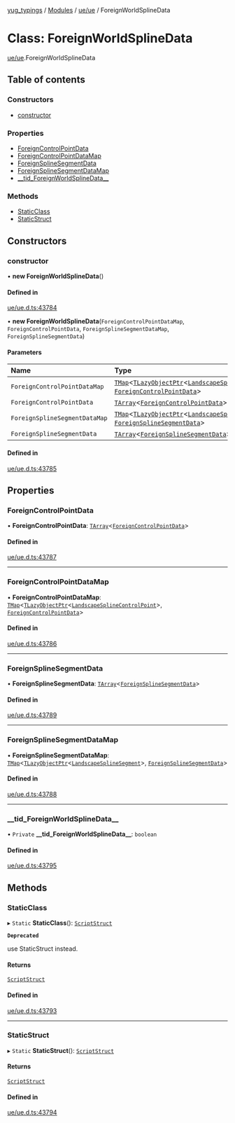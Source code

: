 [yug_typings](../README.md) / [Modules](../modules.md) / [ue/ue](../modules/ue_ue.md) / ForeignWorldSplineData

# Class: ForeignWorldSplineData

[ue/ue](../modules/ue_ue.md).ForeignWorldSplineData

## Table of contents

### Constructors

- [constructor](ue_ue.ForeignWorldSplineData.md#constructor)

### Properties

- [ForeignControlPointData](ue_ue.ForeignWorldSplineData.md#foreigncontrolpointdata)
- [ForeignControlPointDataMap](ue_ue.ForeignWorldSplineData.md#foreigncontrolpointdatamap)
- [ForeignSplineSegmentData](ue_ue.ForeignWorldSplineData.md#foreignsplinesegmentdata)
- [ForeignSplineSegmentDataMap](ue_ue.ForeignWorldSplineData.md#foreignsplinesegmentdatamap)
- [\_\_tid\_ForeignWorldSplineData\_\_](ue_ue.ForeignWorldSplineData.md#__tid_foreignworldsplinedata__)

### Methods

- [StaticClass](ue_ue.ForeignWorldSplineData.md#staticclass)
- [StaticStruct](ue_ue.ForeignWorldSplineData.md#staticstruct)

## Constructors

### constructor

• **new ForeignWorldSplineData**()

#### Defined in

[ue/ue.d.ts:43784](https://github.com/YugMetaverse/yug_typings/blob/25cad34/ue/ue.d.ts#L43784)

• **new ForeignWorldSplineData**(`ForeignControlPointDataMap`, `ForeignControlPointData`, `ForeignSplineSegmentDataMap`, `ForeignSplineSegmentData`)

#### Parameters

| Name | Type |
| :------ | :------ |
| `ForeignControlPointDataMap` | [`TMap`](../interfaces/ue_puerts.TMap.md)<[`TLazyObjectPtr`](../modules/ue_puerts.md#tlazyobjectptr)<[`LandscapeSplineControlPoint`](ue_ue.LandscapeSplineControlPoint.md)\>, [`ForeignControlPointData`](ue_ue.ForeignControlPointData.md)\> |
| `ForeignControlPointData` | [`TArray`](../interfaces/ue_puerts.TArray.md)<[`ForeignControlPointData`](ue_ue.ForeignControlPointData.md)\> |
| `ForeignSplineSegmentDataMap` | [`TMap`](../interfaces/ue_puerts.TMap.md)<[`TLazyObjectPtr`](../modules/ue_puerts.md#tlazyobjectptr)<[`LandscapeSplineSegment`](ue_ue.LandscapeSplineSegment.md)\>, [`ForeignSplineSegmentData`](ue_ue.ForeignSplineSegmentData.md)\> |
| `ForeignSplineSegmentData` | [`TArray`](../interfaces/ue_puerts.TArray.md)<[`ForeignSplineSegmentData`](ue_ue.ForeignSplineSegmentData.md)\> |

#### Defined in

[ue/ue.d.ts:43785](https://github.com/YugMetaverse/yug_typings/blob/25cad34/ue/ue.d.ts#L43785)

## Properties

### ForeignControlPointData

• **ForeignControlPointData**: [`TArray`](../interfaces/ue_puerts.TArray.md)<[`ForeignControlPointData`](ue_ue.ForeignControlPointData.md)\>

#### Defined in

[ue/ue.d.ts:43787](https://github.com/YugMetaverse/yug_typings/blob/25cad34/ue/ue.d.ts#L43787)

___

### ForeignControlPointDataMap

• **ForeignControlPointDataMap**: [`TMap`](../interfaces/ue_puerts.TMap.md)<[`TLazyObjectPtr`](../modules/ue_puerts.md#tlazyobjectptr)<[`LandscapeSplineControlPoint`](ue_ue.LandscapeSplineControlPoint.md)\>, [`ForeignControlPointData`](ue_ue.ForeignControlPointData.md)\>

#### Defined in

[ue/ue.d.ts:43786](https://github.com/YugMetaverse/yug_typings/blob/25cad34/ue/ue.d.ts#L43786)

___

### ForeignSplineSegmentData

• **ForeignSplineSegmentData**: [`TArray`](../interfaces/ue_puerts.TArray.md)<[`ForeignSplineSegmentData`](ue_ue.ForeignSplineSegmentData.md)\>

#### Defined in

[ue/ue.d.ts:43789](https://github.com/YugMetaverse/yug_typings/blob/25cad34/ue/ue.d.ts#L43789)

___

### ForeignSplineSegmentDataMap

• **ForeignSplineSegmentDataMap**: [`TMap`](../interfaces/ue_puerts.TMap.md)<[`TLazyObjectPtr`](../modules/ue_puerts.md#tlazyobjectptr)<[`LandscapeSplineSegment`](ue_ue.LandscapeSplineSegment.md)\>, [`ForeignSplineSegmentData`](ue_ue.ForeignSplineSegmentData.md)\>

#### Defined in

[ue/ue.d.ts:43788](https://github.com/YugMetaverse/yug_typings/blob/25cad34/ue/ue.d.ts#L43788)

___

### \_\_tid\_ForeignWorldSplineData\_\_

• `Private` **\_\_tid\_ForeignWorldSplineData\_\_**: `boolean`

#### Defined in

[ue/ue.d.ts:43795](https://github.com/YugMetaverse/yug_typings/blob/25cad34/ue/ue.d.ts#L43795)

## Methods

### StaticClass

▸ `Static` **StaticClass**(): [`ScriptStruct`](ue_ue.ScriptStruct.md)

**`Deprecated`**

use StaticStruct instead.

#### Returns

[`ScriptStruct`](ue_ue.ScriptStruct.md)

#### Defined in

[ue/ue.d.ts:43793](https://github.com/YugMetaverse/yug_typings/blob/25cad34/ue/ue.d.ts#L43793)

___

### StaticStruct

▸ `Static` **StaticStruct**(): [`ScriptStruct`](ue_ue.ScriptStruct.md)

#### Returns

[`ScriptStruct`](ue_ue.ScriptStruct.md)

#### Defined in

[ue/ue.d.ts:43794](https://github.com/YugMetaverse/yug_typings/blob/25cad34/ue/ue.d.ts#L43794)
